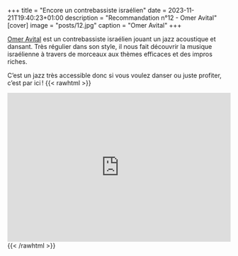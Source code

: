 +++
title = "Encore un contrebassiste israélien"
date = 2023-11-21T19:40:23+01:00
description = "Recommandation n°12 - Omer Avital"
[cover]
image = "posts/12.jpg"
caption = "Omer Avital"
+++

[Omer Avital](https://fr.wikipedia.org/wiki/Omer_Avital) est un contrebassiste israélien jouant un jazz acoustique et
dansant. Très régulier dans son style, il nous fait découvrir la musique israélienne à travers de morceaux
aux thèmes efficaces et des impros riches.

C’est un jazz très accessible donc si vous voulez danser ou juste profiter, c’est par ici !
{{< rawhtml >}}
<div style="max-width:100%;"><div style="position:relative;padding-bottom:calc(56.25% + 52px);height: 0;"><iframe style="position:absolute;top:0;left:0;" width="100%" height="100%" src="https://odesli.co/embed/?url=https%3A%2F%2Fartist.link%2Fomeravital&theme=light" frameborder="0" allowfullscreen sandbox="allow-same-origin allow-scripts allow-presentation allow-popups allow-popups-to-escape-sandbox" allow="clipboard-read; clipboard-write"></iframe></div></div>
{{< /rawhtml >}}